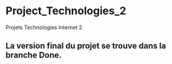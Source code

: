 # Project_Technologies_2
Projets Technologies Internet 2 

## La version final du projet se trouve dans la branche Done.
